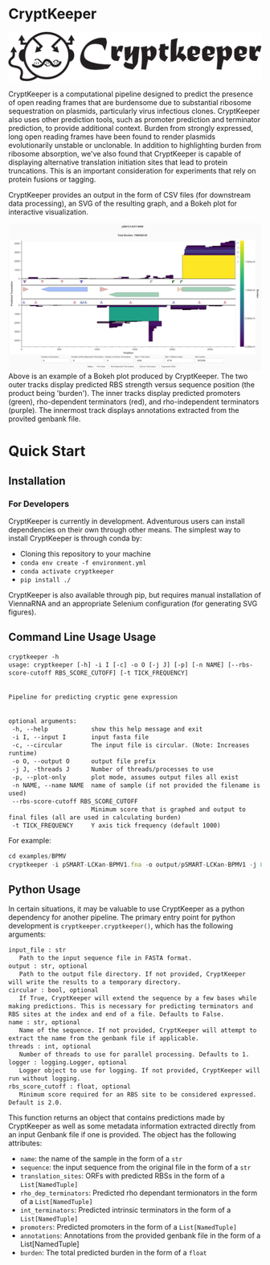# CryptKeeper
![CryptKeeper logo with name](./cryptkeeper/assets/cryptkeeper_long.svg)


CryptKeeper is a computational pipeline designed to predict the presence of open reading frames that are burdensome due to substantial ribosome sequestration on plasmids, particularly virus infectious clones. CryptKeeper also uses other prediction tools, such as promoter prediction and terminator prediction, to provide additional context. Burden from strongly expressed, long open reading frames have been found to render plasmids evolutionarily unstable or unclonable. In addition to highlighting burden from ribosome absorption, we've also found that CryptKeeper is capable of displaying alternative translation initiation sites that lead to protein truncations. This is an important consideration for experiments that rely on protein fusions or tagging.


CryptKeeper provides an output in the form of CSV files (for downstream data processing), an SVG of the resulting graph, and a Bokeh plot for interactive visualization.


![Example CryptKeeper output of a medium strength BFP expression plasmid.](./examples/output.png)
Above is an example of a Bokeh plot produced by CryptKeeper. The two outer tracks display predicted RBS strength versus sequence position (the product being 'burden'). The inner tracks display predicted promoters (green), rho-dependent terminators (red), and rho-independent terminators (purple). The innermost track displays annotations extracted from the provited genbank file.


# Quick Start
## Installation


### For Developers
CryptKeeper is currently in development. Adventurous users can install dependencies on their own through other means. The simplest way to install CryptKeeper is through conda by:


* Cloning this repository to your machine
* `conda env create -f environment.yml`
* `conda activate cryptkeeper`
* `pip install ./`


CryptKeeper is also available through pip, but requires manual installation of ViennaRNA and an appropriate Selenium configuration (for generating SVG figures).


## Command Line Usage Usage


```
cryptkeeper -h
usage: cryptkeeper [-h] -i I [-c] -o O [-j J] [-p] [-n NAME] [--rbs-score-cutoff RBS_SCORE_CUTOFF] [-t TICK_FREQUENCY]


Pipeline for predicting cryptic gene expression


optional arguments:
 -h, --help            show this help message and exit
 -i I, --input I       input fasta file
 -c, --circular        The input file is circular. (Note: Increases runtime)
 -o O, --output O      output file prefix
 -j J, -threads J      Number of threads/processes to use
 -p, --plot-only       plot mode, assumes output files all exist
 -n NAME, --name NAME  name of sample (if not provided the filename is used)
 --rbs-score-cutoff RBS_SCORE_CUTOFF
                       Minimum score that is graphed and output to final files (all are used in calculating burden)
 -t TICK_FREQUENCY     Y axis tick frequency (default 1000)
```




For example:
```javascript
cd examples/BPMV
cryptkeeper -i pSMART-LCKan-BPMV1.fna -o output/pSMART-LCKan-BPMV1 -j 8 -c
```


## Python Usage


In certain situations, it may be valuable to use CryptKeeper as a python dependency for another pipeline.
The primary entry point for python development is `cryptkeeper.cryptkeeper()`, which has the following arguments:


```
input_file : str
   Path to the input sequence file in FASTA format.
output : str, optional
   Path to the output file directory. If not provided, CryptKeeper will write the results to a temporary directory.
circular : bool, optional
   If True, CryptKeeper will extend the sequence by a few bases while making predictions. This is necessary for predicting terminators and RBS sites at the index and end of a file. Defaults to False.
name : str, optional
   Name of the sequence. If not provided, CryptKeeper will attempt to extract the name from the genbank file if applicable.
threads : int, optional
   Number of threads to use for parallel processing. Defaults to 1.
logger : logging.Logger, optional
   Logger object to use for logging. If not provided, CryptKeeper will run without logging.
rbs_score_cutoff : float, optional
   Minimum score required for an RBS site to be considered expressed. Default is 2.0.
```


This function returns an object that contains predictions made by CryptKeeper as well as some metadata information extracted directly from an input Genbank file if one is provided. The object has the following attributes:


* `name`: the name of the sample in the form of a `str`
* `sequence`: the input sequence from the original file in the form of a `str`
* `translation_sites`: ORFs with predicted RBSs in the form of a `List[NamedTuple]`
* `rho_dep_terminators`: Predicted rho dependant termionators in the form of a `List[NamedTuple]`
* `int_terminators`: Predicted intrinsic terminators in the form of a `List[NamedTuple]`
* `promoters`: Predicted promoters in the form of a `List[NamedTuple]`
* `annotations`: Annotations from the provided genbank file in the form of a List[NamedTuple]
* `burden`: The total predicted burden in the form of a `float`
